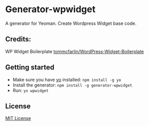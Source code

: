 # Generator-wpwidget
<!-- [![Build Status](https://secure.travis-ci.org/acatl/generator-wpwidget.png?branch=master)](https://travis-ci.org/acatl/generator-wpwidget) -->

A generator for Yeoman.
Create Wordpress Widget base code.

## Credits: 
WP Widget Boilerplate
[tommcfarlin/WordPress-Widget-Boilerplate](https://github.com/tommcfarlin/WordPress-Widget-Boilerplate)



## Getting started
- Make sure you have [yo](https://github.com/yeoman/yo) installed:
    `npm install -g yo`
- Install the generator: `npm install -g generator-wpwidget`
- Run: `yo wpwidget`

## License
[MIT License](http://en.wikipedia.org/wiki/MIT_License)
